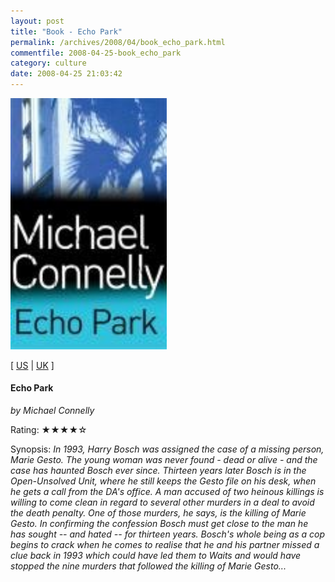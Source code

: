 ```yaml
---
layout: post
title: "Book - Echo Park"
permalink: /archives/2008/04/book_echo_park.html
commentfile: 2008-04-25-book_echo_park
category: culture
date: 2008-04-25 21:03:42
---
```


<img class="photo right" src="/assets/images/0752877348.jpg" width="250" alt="Echo Park cover" />

\[ [US](http://www.amazon.com/o/asin/0752877348) | [UK](http://www.amazon.co.uk/o/asin/0752877348) \]

#### Echo Park

<em>by Michael Connelly</em>

Rating: ★★★★☆

<div class="book_synopsis" markdown="1">
Synopsis: <em>In 1993, Harry Bosch was assigned the case of a missing person, Marie Gesto. The young woman was never found - dead or alive - and the case has haunted Bosch ever since. Thirteen years later Bosch is in the Open-Unsolved Unit, where he still keeps the Gesto file on his desk, when he gets a call from the DA's office. A man accused of two heinous killings is willing to come clean in regard to several other murders in a deal to avoid the death penalty. One of those murders, he says, is the killing of Marie Gesto. In confirming the confession Bosch must get close to the man he has sought -- and hated -- for thirteen years. Bosch's whole being as a cop begins to crack when he comes to realise that he and his partner missed a clue back in 1993 which could have led them to Waits and would have stopped the nine murders that followed the killing of Marie Gesto... </em>

</div>
